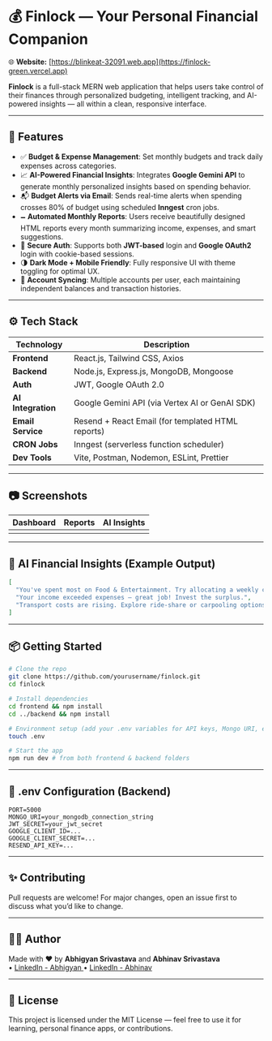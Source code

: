 # 💰 Finlock — Your Personal Financial Companion
🌐 **Website:** [https://blinkeat-32091.web.app](https://finlock-green.vercel.app) 

**Finlock** is a full-stack MERN web application that helps users take control of their finances through personalized budgeting, intelligent tracking, and AI-powered insights — all within a clean, responsive interface.



---

## 🚀 Features

- ✅ **Budget & Expense Management**: Set monthly budgets and track daily expenses across categories.
- 📈 **AI-Powered Financial Insights**: Integrates **Google Gemini API** to generate monthly personalized insights based on spending behavior.
- 📬 **Budget Alerts via Email**: Sends real-time alerts when spending crosses 80% of budget using scheduled **Inngest** cron jobs.
- 🗕️ **Automated Monthly Reports**: Users receive beautifully designed HTML reports every month summarizing income, expenses, and smart suggestions.
- 🔐 **Secure Auth**: Supports both **JWT-based** login and **Google OAuth2** login with cookie-based sessions.
- 🌗 **Dark Mode + Mobile Friendly**: Fully responsive UI with theme toggling for optimal UX.
- 🔄 **Account Syncing**: Multiple accounts per user, each maintaining independent balances and transaction histories.

---

## ⚙️ Tech Stack

| Technology         | Description                                       |
| ------------------ | ------------------------------------------------- |
| **Frontend**       | React.js, Tailwind CSS, Axios                     |
| **Backend**        | Node.js, Express.js, MongoDB, Mongoose            |
| **Auth**           | JWT, Google OAuth 2.0                             |
| **AI Integration** | Google Gemini API (via Vertex AI or GenAI SDK)    |
| **Email Service**  | Resend + React Email (for templated HTML reports) |
| **CRON Jobs**      | Inngest (serverless function scheduler)           |
| **Dev Tools**      | Vite, Postman, Nodemon, ESLint, Prettier          |

---

## 📷 Screenshots

| Dashboard | Reports | AI Insights |
| --------- | ------- | ----------- |
|           |         |             |

---

## 🧠 AI Financial Insights (Example Output)

```json
[
  "You've spent most on Food & Entertainment. Try allocating a weekly cap.",
  "Your income exceeded expenses — great job! Invest the surplus.",
  "Transport costs are rising. Explore ride-share or carpooling options."
]
```

---

## 📦 Getting Started

```bash
# Clone the repo
git clone https://github.com/yourusername/finlock.git
cd finlock

# Install dependencies
cd frontend && npm install
cd ../backend && npm install

# Environment setup (add your .env variables for API keys, Mongo URI, etc.)
touch .env

# Start the app
npm run dev # from both frontend & backend folders
```

---

## 🔐 .env Configuration (Backend)

```env
PORT=5000
MONGO_URI=your_mongodb_connection_string
JWT_SECRET=your_jwt_secret
GOOGLE_CLIENT_ID=...
GOOGLE_CLIENT_SECRET=...
RESEND_API_KEY=...
```

---

## ✨ Contributing

Pull requests are welcome! For major changes, open an issue first to discuss what you’d like to change.

---

## 👨‍💼 Author

Made with ❤️ by **Abhigyan Srivastava** and **Abhinav Srivastava**\
• [LinkedIn - Abhigyan ](www.linkedin.com/in/abhigyan-srivastava-19609827b)  • [LinkedIn - Abhinav ](https://www.linkedin.com/in/abhinav-srivastava-520438298)

---

## 📄 License

This project is licensed under the MIT License — feel free to use it for learning, personal finance apps, or contributions.

